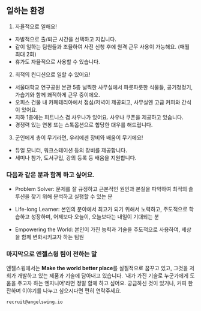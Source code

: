 ## 일하는 환경 

1. 자율적으로 일해요!

- 자발적으로 출/퇴근 시간을 선택하고 지킵니다.
- 같이 일하는 팀원들과 조율하여 사전 신청 후에 원격 근무 사용이 가능해요. (매월 최대 2회)
- 휴가도 자율적으로 사용할 수 있습니다.

2. 최적의 컨디션으로 일할 수 있어요!

- 서울대학교 연구공원 본관 5층 널찍한 사무실에서 파릇파릇한 식물들, 공기청정기, 가습기와 함께 쾌적하게 근무 중이에요.
- 오피스 건물 내 카페테리아에서 점심/저녁이 제공되고, 사무실엔 고급 커피와 간식이 있어요.
- 지하 1층에는 피트니스 겸 사우나가 있어요. 사우나 쿠폰을 제공하고 있습니다.
- 경쟁력 있는 연봉 또는 스톡옵션으로 합당한 대우를 해드립니다.

3. 군인에게 총이 무기라면, 우리에겐 장비와 배움이 무기에요!

- 듀얼 모니터, 워크스테이션 등의  장비를 제공합니다.
- 세미나 참가, 도서구입, 강의 등록 등 배움을 지원합니다.

### 다음과 같은 분과 함께 하고 싶어요. 

- Problem Solver: 
  문제를 잘 규정하고 근본적인 원인과 본질을 파악하여 최적의 솔루션을 찾기 위해 분석하고 실행할 수 있는 분

- Life-long Learner: 
  본인의 분야에서 최고가 되기 위해서 노력하고, 주도적으로 학습하고 성장하며, 어제보다 오늘이, 오늘보다는 내일이 기대되는 분

- Empowering the World: 
  본인이 가진 능력과 기술을 주도적으로 사용하여, 세상을 함께 변화시키고자 하는 팀원

### 마지막으로 엔젤스윙 팀이 전하는 말

엔젤스윙에서는 **Make the world better place**를 실질적으로 꿈꾸고 있고, 그것을 저희가 개발하고 있는 제품과 기술에 담아내고 있습니다. '내가 가진 기술로 누군가에게 도움을 주고자 하는 엔지니어'라면 정말 함께 하고 싶어요. 
궁금하신 것이 있거나, 커피 한 잔하며 이야기를 나누고 싶으시다면 편히 연락주세요.

`recruit@angelswing.io`

